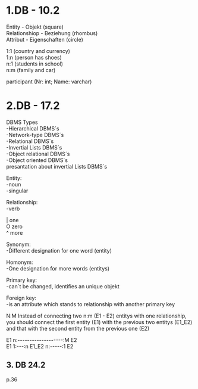 # 1.DB - 10.2

Entity - Objekt (square)<br>
Relationshiop - Beziehung (rhombus)<br>
Attribut - Eigenschaften (circle)

1:1 (country and currency)<br>
1:n (person has shoes) <br>
n:1 (students in school)<br>
n:m (family and car)

participant (Nr: int; Name: varchar)


# 2.DB - 17.2

DBMS Types<br>
-Hierarchical DBMS´s<br>
-Network-type DBMS´s<br>
-Relational DBMS´s<br>
-Invertial Lists DBMS´s<br>
-Object relational DBMS´s<br>
-Object oriented DBMS´s<br>
presantation about invertial Lists DBMS´s <br>

Entity:<br>
-noun <br>
-singular <br>

Relationship: <br>
-verb <br>

| one <br>
O zero <br>
^ more <br>

Synonym: <br>
-Different designation for one word (entity) <br>

Homonym: <br>
-One designation for more words (entitys) <br>

Primary key: <br>
-can´t be changed, identifies an unique objekt <br>

Foreign key: <br>
-is an attribute which stands to relationship with another primary key <br>

N:M
Instead of connecting two n:m (E1 - E2) entitys with one relationship, you should connect the first entity (E1) with the previous two entitys (E1_E2) and that with the second entity from the previous one (E2) <br>

E1 n:-------------------:M E2 <br>
E1 1:---:n E1_E2 n:-----:1 E2 <br>

## 3. DB 24.2

p.36
